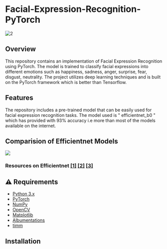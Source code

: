 # Facial-Expression-Recognition-PyTorch
![2](https://github.com/Sudhanshu21xx/Facial-Expression-Recognition-PyTorch/assets/113416452/fa12d2e9-0604-408a-aabf-03a2c0cfddb1)


## Overview

This repository contains an implementation of Facial Expression Recognition using PyTorch. The model is trained to classify facial expressions into different emotions such as happiness, sadness, anger, surprise, fear, disgust, neutrality. The project utilizes deep learning techniques and is built on the PyTorch framework which is better than Tensorflow.

## Features

The repository includes a pre-trained model that can be easily used for facial expression recognition tasks. The model used is " efficientnet_b0 " which has provided with 93% accuracy i.e more than most of the models available on the internet.

## Comparision of Efficientnet Models 
![](https://github.com/Sudhanshu21xx/Facial-Expression-Recognition-PyTorch/assets/113416452/71726e59-55f8-415a-b83e-61cafac3a3eb)
### Resources on Efficientnet [[1]](https://keras.io/api/applications/efficientnet/) [[2]](https://paperswithcode.com/method/efficientnet#:~:text=Introduced%20by%20Tan%20et%20al,resolution%20using%20a%20compound%20coefficient.) [[3]](https://medium.com/mlearning-ai/understanding-efficientnet-the-most-powerful-cnn-architecture-eaeb40386fad)


## :warning: Requirements

- [Python 3.x](https://www.python.org/downloads/)
- [PyTorch]()
- [NumPy]()
- [OpenCV]()
- [Matplotlib]()
- [Albumentations](https://github.com/albumentations-team/albumentations)
- [timm](https://github.com/huggingface/pytorch-image-models)

## Installation
